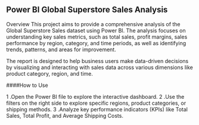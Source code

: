 ## Power BI Global Superstore Sales Analysis
Overview
This project aims to provide a comprehensive analysis of the Global Superstore Sales dataset using Power BI. The analysis focuses on understanding key sales metrics, such as total sales, profit margins, sales performance by region, category, and time periods, as well as identifying trends, patterns, and areas for improvement.

The report is designed to help business users make data-driven decisions by visualizing and interacting with sales data across various dimensions like product category, region, and time.

####How to Use

1 .Open the Power BI file to explore the interactive dashboard.
2 .Use the filters on the right side to explore specific regions, product categories, or shipping methods.
3 .Analyze key performance indicators (KPIs) like Total Sales, Total Profit, and Average Shipping Costs.

